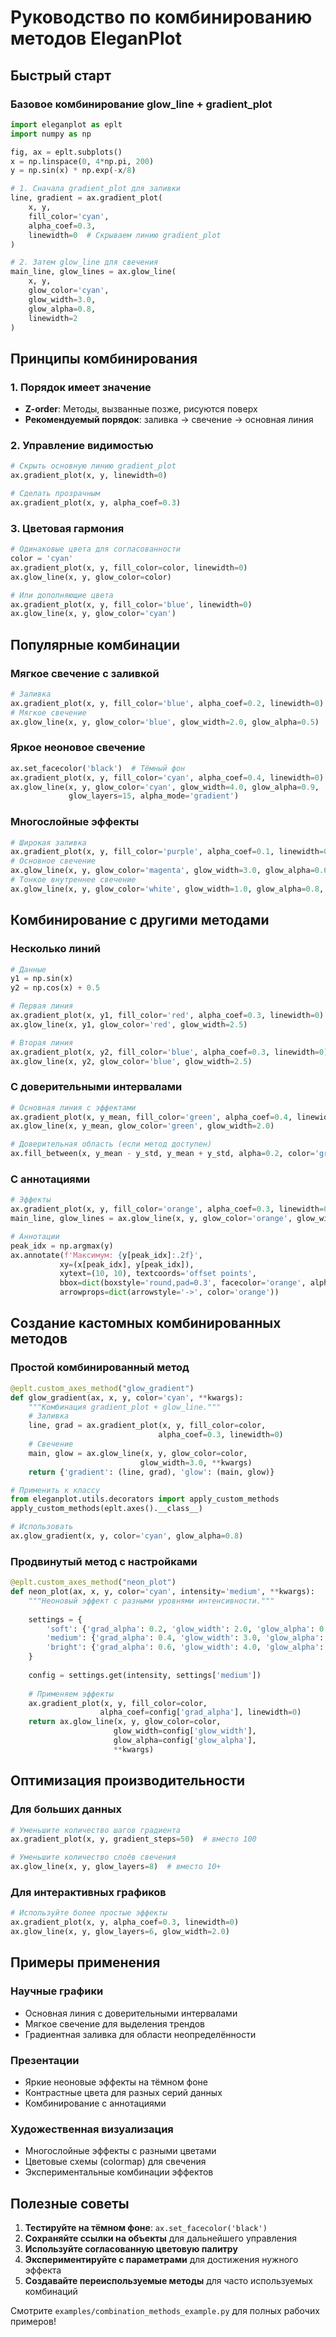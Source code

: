 # Руководство по комбинированию методов EleganPlot

## Быстрый старт

### Базовое комбинирование glow_line + gradient_plot

```python
import eleganplot as eplt
import numpy as np

fig, ax = eplt.subplots()
x = np.linspace(0, 4*np.pi, 200)
y = np.sin(x) * np.exp(-x/8)

# 1. Сначала gradient_plot для заливки
line, gradient = ax.gradient_plot(
    x, y, 
    fill_color='cyan', 
    alpha_coef=0.3,
    linewidth=0  # Скрываем линию gradient_plot
)

# 2. Затем glow_line для свечения
main_line, glow_lines = ax.glow_line(
    x, y,
    glow_color='cyan',
    glow_width=3.0,
    glow_alpha=0.8,
    linewidth=2
)
```

## Принципы комбинирования

### 1. Порядок имеет значение
- **Z-order**: Методы, вызванные позже, рисуются поверх
- **Рекомендуемый порядок**: заливка → свечение → основная линия

### 2. Управление видимостью
```python
# Скрыть основную линию gradient_plot
ax.gradient_plot(x, y, linewidth=0)

# Сделать прозрачным
ax.gradient_plot(x, y, alpha_coef=0.3)
```

### 3. Цветовая гармония
```python
# Одинаковые цвета для согласованности
color = 'cyan'
ax.gradient_plot(x, y, fill_color=color, linewidth=0)
ax.glow_line(x, y, glow_color=color)

# Или дополняющие цвета
ax.gradient_plot(x, y, fill_color='blue', linewidth=0)
ax.glow_line(x, y, glow_color='cyan')
```

## Популярные комбинации

### Мягкое свечение с заливкой
```python
# Заливка
ax.gradient_plot(x, y, fill_color='blue', alpha_coef=0.2, linewidth=0)
# Мягкое свечение
ax.glow_line(x, y, glow_color='blue', glow_width=2.0, glow_alpha=0.5)
```

### Яркое неоновое свечение
```python
ax.set_facecolor('black')  # Тёмный фон
ax.gradient_plot(x, y, fill_color='cyan', alpha_coef=0.4, linewidth=0)
ax.glow_line(x, y, glow_color='cyan', glow_width=4.0, glow_alpha=0.9, 
             glow_layers=15, alpha_mode='gradient')
```

### Многослойные эффекты
```python
# Широкая заливка
ax.gradient_plot(x, y, fill_color='purple', alpha_coef=0.1, linewidth=0)
# Основное свечение
ax.glow_line(x, y, glow_color='magenta', glow_width=3.0, glow_alpha=0.6)
# Тонкое внутреннее свечение
ax.glow_line(x, y, glow_color='white', glow_width=1.0, glow_alpha=0.8, glow_layers=5)
```

## Комбинирование с другими методами

### Несколько линий
```python
# Данные
y1 = np.sin(x)
y2 = np.cos(x) + 0.5

# Первая линия
ax.gradient_plot(x, y1, fill_color='red', alpha_coef=0.3, linewidth=0)
ax.glow_line(x, y1, glow_color='red', glow_width=2.5)

# Вторая линия
ax.gradient_plot(x, y2, fill_color='blue', alpha_coef=0.3, linewidth=0)
ax.glow_line(x, y2, glow_color='blue', glow_width=2.5)
```

### С доверительными интервалами
```python
# Основная линия с эффектами
ax.gradient_plot(x, y_mean, fill_color='green', alpha_coef=0.4, linewidth=0)
ax.glow_line(x, y_mean, glow_color='green', glow_width=2.0)

# Доверительная область (если метод доступен)
ax.fill_between(x, y_mean - y_std, y_mean + y_std, alpha=0.2, color='green')
```

### С аннотациями
```python
# Эффекты
ax.gradient_plot(x, y, fill_color='orange', alpha_coef=0.3, linewidth=0)
main_line, glow_lines = ax.glow_line(x, y, glow_color='orange', glow_width=3.0)

# Аннотации
peak_idx = np.argmax(y)
ax.annotate(f'Максимум: {y[peak_idx]:.2f}', 
           xy=(x[peak_idx], y[peak_idx]),
           xytext=(10, 10), textcoords='offset points',
           bbox=dict(boxstyle='round,pad=0.3', facecolor='orange', alpha=0.7),
           arrowprops=dict(arrowstyle='->', color='orange'))
```

## Создание кастомных комбинированных методов

### Простой комбинированный метод
```python
@eplt.custom_axes_method("glow_gradient")
def glow_gradient(ax, x, y, color='cyan', **kwargs):
    """Комбинация gradient_plot + glow_line."""
    # Заливка
    line, grad = ax.gradient_plot(x, y, fill_color=color, 
                                 alpha_coef=0.3, linewidth=0)
    # Свечение
    main, glow = ax.glow_line(x, y, glow_color=color, 
                             glow_width=3.0, **kwargs)
    return {'gradient': (line, grad), 'glow': (main, glow)}

# Применить к классу
from eleganplot.utils.decorators import apply_custom_methods
apply_custom_methods(eplt.axes().__class__)

# Использовать
ax.glow_gradient(x, y, color='cyan', glow_alpha=0.8)
```

### Продвинутый метод с настройками
```python
@eplt.custom_axes_method("neon_plot")
def neon_plot(ax, x, y, color='cyan', intensity='medium', **kwargs):
    """Неоновый эффект с разными уровнями интенсивности."""
    
    settings = {
        'soft': {'grad_alpha': 0.2, 'glow_width': 2.0, 'glow_alpha': 0.5},
        'medium': {'grad_alpha': 0.4, 'glow_width': 3.0, 'glow_alpha': 0.7},
        'bright': {'grad_alpha': 0.6, 'glow_width': 4.0, 'glow_alpha': 0.9}
    }
    
    config = settings.get(intensity, settings['medium'])
    
    # Применяем эффекты
    ax.gradient_plot(x, y, fill_color=color, 
                    alpha_coef=config['grad_alpha'], linewidth=0)
    return ax.glow_line(x, y, glow_color=color,
                       glow_width=config['glow_width'],
                       glow_alpha=config['glow_alpha'],
                       **kwargs)
```

## Оптимизация производительности

### Для больших данных
```python
# Уменьшите количество шагов градиента
ax.gradient_plot(x, y, gradient_steps=50)  # вместо 100

# Уменьшите количество слоёв свечения  
ax.glow_line(x, y, glow_layers=8)  # вместо 10+
```

### Для интерактивных графиков
```python
# Используйте более простые эффекты
ax.gradient_plot(x, y, alpha_coef=0.3, linewidth=0)
ax.glow_line(x, y, glow_layers=6, glow_width=2.0)
```

## Примеры применения

### Научные графики
- Основная линия с доверительными интервалами
- Мягкое свечение для выделения трендов
- Градиентная заливка для области неопределённости

### Презентации
- Яркие неоновые эффекты на тёмном фоне
- Контрастные цвета для разных серий данных
- Комбинирование с аннотациями

### Художественная визуализация
- Многослойные эффекты с разными цветами
- Цветовые схемы (colormap) для свечения
- Экспериментальные комбинации эффектов

## Полезные советы

1. **Тестируйте на тёмном фоне**: `ax.set_facecolor('black')`
2. **Сохраняйте ссылки на объекты** для дальнейшего управления
3. **Используйте согласованную цветовую палитру**
4. **Экспериментируйте с параметрами** для достижения нужного эффекта
5. **Создавайте переиспользуемые методы** для часто используемых комбинаций

Смотрите `examples/combination_methods_example.py` для полных рабочих примеров!

